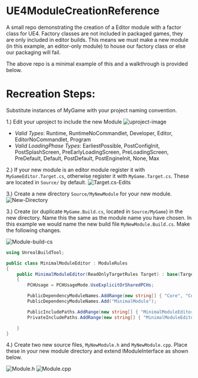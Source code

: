 # UE4ModuleCreationReference
A small repo demonstrating the creation of a Editor module with a factor class for UE4. Factory classes are not included
in packaged games, they are only included in editor builds. This means we must make a new module (in this example, an editor-only module) to house our factory class or else our packaging will fail. 

The above repo is a minimal example of this and a walkthrough is provided below.

# Recreation Steps:
Substitute instances of MyGame with your project naming convention.

1.) Edit your uproject to include the new Module
  ![uproject-image](https://cdn.discordapp.com/attachments/381955162387906572/696983635018121226/unknown.png)
  
  - *Valid Types*: Runtime, RuntimeNoCommandlet, Developer, Editor, EditorNoCommandlet, Program
  - *Valid LoadingPhase Types*: EarliestPossible, PostConfigInit, PostSplashScreen, PreEarlyLoadingScreen, PreLoadingScreen, PreDefault, Default, PostDefault, PostEngineInit, None, Max
  
2.) If your new module is an editor module register it with ```MyGameEditor.Target.cs```, otherwise register it with ```MyGame.Target.cs```. These are located in ```Source/``` by default.
  ![Target.cs-Edits](https://cdn.discordapp.com/attachments/381955162387906572/696986391401463899/unknown.png)
  
3.) Create a new directory ```Source/MyNewModule``` for your new module.
  ![New-Directory](https://cdn.discordapp.com/attachments/381955162387906572/696988514021015552/unknown.png)
  
3.) Create (or duplicate ```MyGame.Build.cs```, located in ```Source/MyGame```) in the new directory. Name this 
the same as the module name you have chosen. In this example we would name the new build file ```MyNewModule.Build.cs```. Make the following changes.

  ![Module-build-cs](https://cdn.discordapp.com/attachments/381955162387906572/696990321686478918/unknown.png)
  
```c#
using UnrealBuildTool;

public class MinimalModuleEditor : ModuleRules
{
    public MinimalModuleEditor(ReadOnlyTargetRules Target) : base(Target)
    {
        PCHUsage = PCHUsageMode.UseExplicitOrSharedPCHs;

        PublicDependencyModuleNames.AddRange(new string[] { "Core", "CoreUObject", "Engine", "InputCore", "HeadMountedDisplay", "UnrealEd" });
        PublicDependencyModuleNames.Add("MinimalModule");

        PublicIncludePaths.AddRange(new string[] { "MinimalModuleEditor/Public" } );
        PrivateIncludePaths.AddRange(new string[] { "MinimalModuleEditor/Private" } );

	}
}
```  
4.) Create two new source files, ```MyNewModule.h``` and ```MyNewModule.cpp```. Place these in your new module directory and extend IModuleInterface as shown below.

  ![Module.h](https://cdn.discordapp.com/attachments/381955162387906572/696993137394188298/unknown.png)
  ![Module.cpp](https://cdn.discordapp.com/attachments/381955162387906572/696993296139943957/unknown.png)
